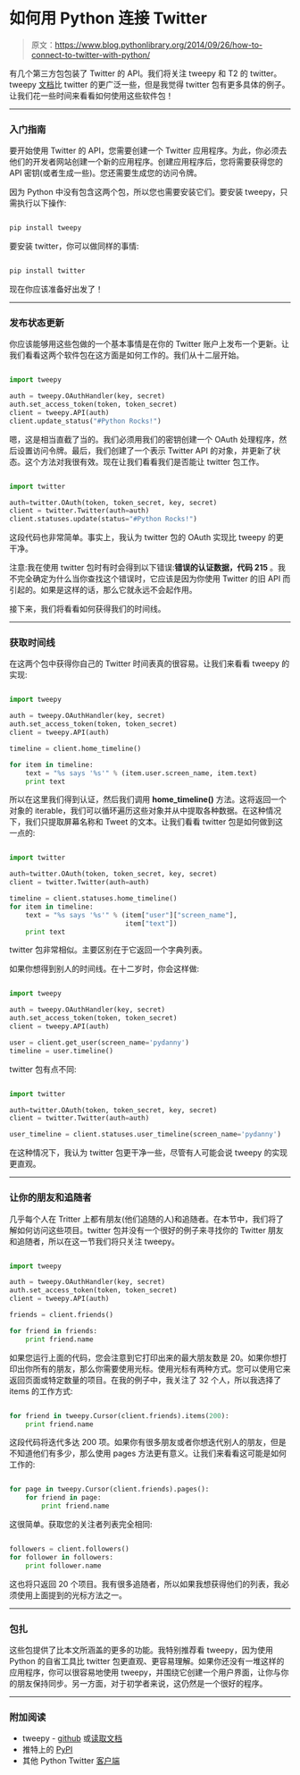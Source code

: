 # 如何用 Python 连接 Twitter

> 原文：<https://www.blog.pythonlibrary.org/2014/09/26/how-to-connect-to-twitter-with-python/>

有几个第三方包包装了 Twitter 的 API。我们将关注 tweepy 和 T2 的 twitter。tweepy [文档](http://tweepy.readthedocs.org/en/v2.3.0/)比 twitter 的更广泛一些，但是我觉得 twitter 包有更多具体的例子。让我们花一些时间来看看如何使用这些软件包！

* * *

### 入门指南

要开始使用 Twitter 的 API，您需要创建一个 Twitter 应用程序。为此，你必须去他们的开发者网站创建一个新的应用程序。创建应用程序后，您将需要获得您的 API 密钥(或者生成一些)。您还需要生成您的访问令牌。

因为 Python 中没有包含这两个包，所以您也需要安装它们。要安装 tweepy，只需执行以下操作:

```py

pip install tweepy

```

要安装 twitter，你可以做同样的事情:

```py

pip install twitter

```

现在你应该准备好出发了！

* * *

### 发布状态更新

你应该能够用这些包做的一个基本事情是在你的 Twitter 账户上发布一个更新。让我们看看这两个软件包在这方面是如何工作的。我们从十二层开始。

```py

import tweepy

auth = tweepy.OAuthHandler(key, secret)
auth.set_access_token(token, token_secret)
client = tweepy.API(auth)
client.update_status("#Python Rocks!")

```

嗯，这是相当直截了当的。我们必须用我们的密钥创建一个 OAuth 处理程序，然后设置访问令牌。最后，我们创建了一个表示 Twitter API 的对象，并更新了状态。这个方法对我很有效。现在让我们看看我们是否能让 twitter 包工作。

```py

import twitter

auth=twitter.OAuth(token, token_secret, key, secret)
client = twitter.Twitter(auth=auth)
client.statuses.update(status="#Python Rocks!")

```

这段代码也非常简单。事实上，我认为 twitter 包的 OAuth 实现比 tweepy 的更干净。

注意:我在使用 twitter 包时有时会得到以下错误:**错误的认证数据，代码 215** 。我不完全确定为什么当你查找这个错误时，它应该是因为你使用 Twitter 的旧 API 而引起的。如果是这样的话，那么它就永远不会起作用。

接下来，我们将看看如何获得我们的时间线。

* * *

### 获取时间线

在这两个包中获得你自己的 Twitter 时间表真的很容易。让我们来看看 tweepy 的实现:

```py

import tweepy

auth = tweepy.OAuthHandler(key, secret)
auth.set_access_token(token, token_secret)
client = tweepy.API(auth)

timeline = client.home_timeline()

for item in timeline:
    text = "%s says '%s'" % (item.user.screen_name, item.text)
    print text

```

所以在这里我们得到认证，然后我们调用 **home_timeline()** 方法。这将返回一个对象的 iterable，我们可以循环遍历这些对象并从中提取各种数据。在这种情况下，我们只提取屏幕名称和 Tweet 的文本。让我们看看 twitter 包是如何做到这一点的:

```py

import twitter

auth=twitter.OAuth(token, token_secret, key, secret)
client = twitter.Twitter(auth=auth)

timeline = client.statuses.home_timeline()
for item in timeline:
    text = "%s says '%s'" % (item["user"]["screen_name"],
                             item["text"])
    print text

```

twitter 包非常相似。主要区别在于它返回一个字典列表。

如果你想得到别人的时间线。在十二岁时，你会这样做:

```py

import tweepy

auth = tweepy.OAuthHandler(key, secret)
auth.set_access_token(token, token_secret)
client = tweepy.API(auth)

user = client.get_user(screen_name='pydanny')
timeline = user.timeline()

```

twitter 包有点不同:

```py

import twitter

auth=twitter.OAuth(token, token_secret, key, secret)
client = twitter.Twitter(auth=auth)

user_timeline = client.statuses.user_timeline(screen_name='pydanny')

```

在这种情况下，我认为 twitter 包更干净一些，尽管有人可能会说 tweepy 的实现更直观。

* * *

### 让你的朋友和追随者

几乎每个人在 Tritter 上都有朋友(他们追随的人)和追随者。在本节中，我们将了解如何访问这些项目。twitter 包并没有一个很好的例子来寻找你的 Twitter 朋友和追随者，所以在这一节我们将只关注 tweepy。

```py

import tweepy

auth = tweepy.OAuthHandler(key, secret)
auth.set_access_token(token, token_secret)
client = tweepy.API(auth)

friends = client.friends()

for friend in friends:
    print friend.name

```

如果您运行上面的代码，您会注意到它打印出来的最大朋友数是 20。如果你想打印出你所有的朋友，那么你需要使用光标。使用光标有两种方式。您可以使用它来返回页面或特定数量的项目。在我的例子中，我关注了 32 个人，所以我选择了 items 的工作方式:

```py

for friend in tweepy.Cursor(client.friends).items(200):
    print friend.name

```

这段代码将迭代多达 200 项。如果你有很多朋友或者你想迭代别人的朋友，但是不知道他们有多少，那么使用 pages 方法更有意义。让我们来看看这可能是如何工作的:

```py

for page in tweepy.Cursor(client.friends).pages():
    for friend in page:
        print friend.name

```

这很简单。获取您的关注者列表完全相同:

```py

followers = client.followers()
for follower in followers:
    print follower.name

```

这也将只返回 20 个项目。我有很多追随者，所以如果我想获得他们的列表，我必须使用上面提到的光标方法之一。

* * *

### 包扎

这些包提供了比本文所涵盖的更多的功能。我特别推荐看 tweepy，因为使用 Python 的自省工具比 twitter 包更直观、更容易理解。如果你还没有一堆这样的应用程序，你可以很容易地使用 tweepy，并围绕它创建一个用户界面，让你与你的朋友保持同步。另一方面，对于初学者来说，这仍然是一个很好的程序。

* * *

### 附加阅读

*   tweepy - [github](https://github.com/tweepy/tweepy) 或[读取文档](http://tweepy.readthedocs.org/en/v2.3.0/)
*   推特上的 [PyPI](https://pypi.python.org/pypi/twitter)
*   其他 Python Twitter [客户端](https://dev.twitter.com/overview/api/twitter-libraries)